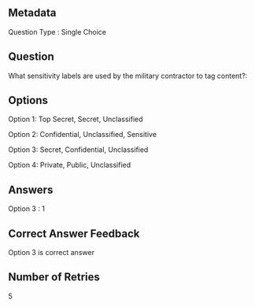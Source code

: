 ## Metadata
Question Type : Single Choice

## Question
What sensitivity labels are used by the military contractor to tag content?:

## Options
Option 1: Top Secret, Secret, Unclassified

Option 2: Confidential, Unclassified, Sensitive

Option 3: Secret, Confidential, Unclassified

Option 4: Private, Public, Unclassified

## Answers
Option 3 : 1

## Correct Answer Feedback
Option 3 is correct answer

## Number of Retries
5
